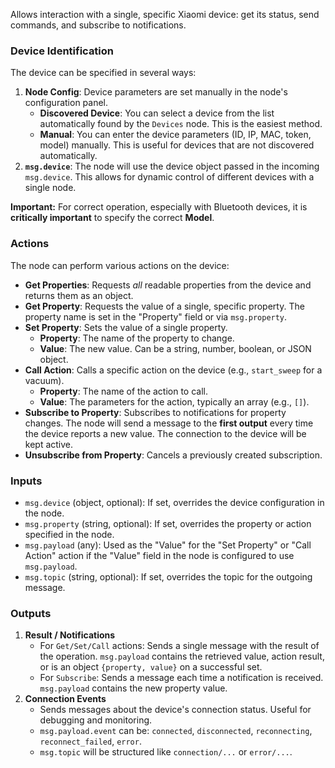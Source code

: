 <!-- markdownlint-disable-file MD041 -->
Allows interaction with a single, specific Xiaomi device:
get its status, send commands, and subscribe to notifications.

### Device Identification

The device can be specified in several ways:

1. **Node Config**: Device parameters are set manually in the node's
configuration panel.
    - **Discovered Device**: You can select a device from the list
    automatically found by the `Devices` node. This is the easiest method.
    - **Manual**: You can enter the device parameters (ID, IP, MAC, token, model)
    manually. This is useful for devices that are not discovered automatically.
2. **`msg.device`**: The node will use the device object passed in
the incoming `msg.device`.
This allows for dynamic control of different devices with a single node.

**Important:** For correct operation, especially with Bluetooth devices,
it is **critically important** to specify the correct **Model**.

### Actions

The node can perform various actions on the device:

- **Get Properties**: Requests *all* readable properties
from the device and returns them as an object.
- **Get Property**: Requests the value of a single, specific property.
The property name is set in the "Property" field or via `msg.property`.
- **Set Property**: Sets the value of a single property.
  - **Property**: The name of the property to change.
  - **Value**: The new value. Can be a string, number, boolean, or JSON object.
- **Call Action**: Calls a specific action on the device (e.g., `start_sweep` for a vacuum).
  - **Property**: The name of the action to call.
  - **Value**: The parameters for the action, typically an array (e.g., `[]`).
- **Subscribe to Property**: Subscribes to notifications for property changes.
The node will send a message to the **first output** every time the device
reports a new value. The connection to the device will be kept active.
- **Unsubscribe from Property**: Cancels a previously created subscription.

### Inputs

- `msg.device` (object, optional): If set,
overrides the device configuration in the node.
- `msg.property` (string, optional): If set,
overrides the property or action specified in the node.
- `msg.payload` (any): Used as the "Value" for the "Set Property" or "Call Action"
action if the "Value" field in the node is configured to use `msg.payload`.
- `msg.topic` (string, optional): If set, overrides the topic for the outgoing message.

### Outputs

1. **Result / Notifications**
    - For `Get/Set/Call` actions: Sends a single message with the result of the operation.
    `msg.payload` contains the retrieved value, action result,
    or is an object `{property, value}` on a successful set.
    - For `Subscribe`: Sends a message each time a notification is received.
    `msg.payload` contains the new property value.
2. **Connection Events**
    - Sends messages about the device's connection status.
    Useful for debugging and monitoring.
    - `msg.payload.event` can be:
    `connected`, `disconnected`, `reconnecting`, `reconnect_failed`, `error`.
    - `msg.topic` will be structured like `connection/...` or `error/...`.
